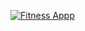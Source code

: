 

<a href="https://imgflip.com/gif/2pwi9t"><img src="https://i.imgflip.com/2pwi9t.gif" title="Fitness Appp"/></a>

